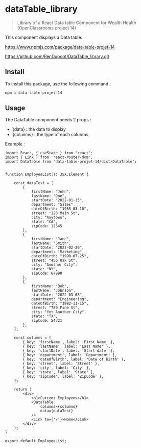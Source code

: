 # dataTable_library

> Library of a React Data table Component for Wealth Health (OpenClassrooms project 14)

This component displays a Data table.

https://www.npmjs.com/package/data-table-projet-14

https://github.com/RenDupont/DataTable_library.git


## Install

To install this package, use the following command :

```bash
npm i data-table-projet-14
```

## Usage

The DataTable component needs 2 props :

- {data} : the data to display
- {colunms} : the type of each colunms

Example :

```tsx
import React, { useState } from "react";
import { Link } from 'react-router-dom';
import DataTable from 'data-table-projet-14/dist/DataTable';


function EmployeeList(): JSX.Element {

    const dataTest = [
        {
            firstName: "John",
            lastName: "Doe",
            startDate: "2022-01-15",
            department: "Sales",
            dateOfBirth: "1985-03-10",
            street: "123 Main St",
            city: "Anytown",
            state: "CA",
            zipCode: 12345
        },
        {
            firstName: "Jane",
            lastName: "Smith",
            startDate: "2022-02-20",
            department: "Marketing",
            dateOfBirth: "1990-07-25",
            street: "456 Oak St",
            city: "Another City",
            state: "NY",
            zipCode: 67890
        },
        {
            firstName: "Bob",
            lastName: "Johnson",
            startDate: "2022-03-05",
            department: "Engineering",
            dateOfBirth: "1982-11-15",
            street: "789 Pine St",
            city: "Yet Another City",
            state: "TX",
            zipCode: 54321
        },
    ];
    
    const columns = [
        { key: 'firstName', label: 'First Name' },
        { key: 'lastName', label: 'Last Name' },
        { key: 'startDate', label: 'Start date' },
        { key: 'department', label: 'Department' },
        { key: 'dateOfBirth', label: 'Date of birth' },
        { key: 'street', label: 'Street' },
        { key: 'city', label: 'City' },
        { key: 'state', label: 'State' },
        { key: 'zipCode', label: 'ZipCode' },
    ];

    return (
        <div>
            <h1>Current Employees</h1>
            <DataTable
                columns={columns}
                data={dataTest}
            />
            <Link to={'/'}>Home</Link>
        </div>
    );
}

export default EmployeeList;
```